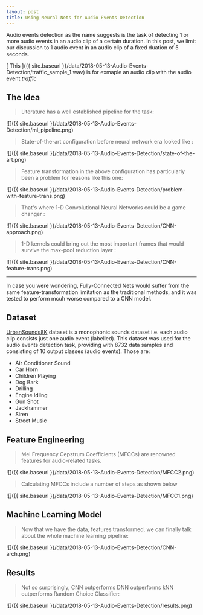 ```yaml
---
layout: post
title: Using Neural Nets for Audio Events Detection
---
```


Audio events detection as the name suggests is the task of detecting 1 or more audio events in an audio clip of a 
certain duration. In this post, we limit our discussion to 1 audio event in an audio clip of a fixed duation of 5 seconds.  

[ This ]({{ site.baseurl }}/data/2018-05-13-Audio-Events-Detection/traffic_sample_1.wav) is for exmaple an audio clip with the audio event _traffic_  

## The Idea

> Literature has a well established pipeline for the task:   

![]({{ site.baseurl }}/data/2018-05-13-Audio-Events-Detection/ml_pipeline.png)

> State-of-the-art configuration before neural network era looked like :  

![]({{ site.baseurl }}/data/2018-05-13-Audio-Events-Detection/state-of-the-art.png)

> Feature transformation in the above configuration has particularly been a problem for reasons like this one:  

![]({{ site.baseurl }}/data/2018-05-13-Audio-Events-Detection/problem-with-feature-trans.png)

> That's where 1-D Convolutional Neural Networks could be a game changer :   

![]({{ site.baseurl }}/data/2018-05-13-Audio-Events-Detection/CNN-approach.png)

> 1-D kernels could bring out the most important frames that would survive the max-pool reduction layer :  

![]({{ site.baseurl }}/data/2018-05-13-Audio-Events-Detection/CNN-feature-trans.png)  

----
In case you were wondering, Fully-Connected Nets would suffer from the same feature-transformation limitation as the traditional methods, and it was tested to perform mcuh worse compared to a CNN model.


## Dataset
[UrbanSounds8K](https://serv.cusp.nyu.edu/projects/urbansounddataset/urbansound8k.html) dataset is a monophonic sounds dataset i.e. each audio clip consists just one audio event (labelled). This dataset was used for the audio events detection task, providing with 8732 data samples and consisting of 10 output classes (audio events). Those are:  

* Air Conditioner Sound
* Car Horn
* Children Playing
* Dog Bark
* Drilling
* Engine Idling
* Gun Shot
* Jackhammer
* Siren
* Street Music  


## Feature Engineering
> Mel Frequency Cepstrum Coefficients (MFCCs) are renowned features for audio-related tasks.    

![]({{ site.baseurl }}/data/2018-05-13-Audio-Events-Detection/MFCC2.png)

> Calculating MFCCs include a number of steps as shown below   

![]({{ site.baseurl }}/data/2018-05-13-Audio-Events-Detection/MFCC1.png)

## Machine Learning Model
> Now that we have the data, features transformed, we can finally talk about the whole machine learning pipeline:   

![]({{ site.baseurl }}/data/2018-05-13-Audio-Events-Detection/CNN-arch.png)

## Results
> Not so surprisingly, CNN outperforms DNN outperforms kNN outperforms Random Choice Classifier:   

![]({{ site.baseurl }}/data/2018-05-13-Audio-Events-Detection/results.png)
